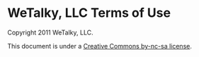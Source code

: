 # WeTalky, LLC Terms of Use

Copyright 2011 WeTalky, LLC.

This document is under a [Creative Commons by-nc-sa license](http://en.wikipedia.org/wiki/Creative_Commons_licenses).

